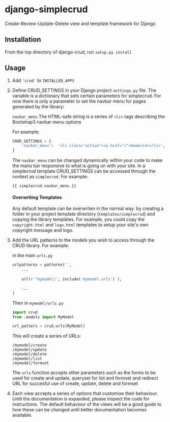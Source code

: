 # django-simplecrud

Create-Review-Update-Delete view and template framework for Django


## Installation

From the top directory of django-crud, run `setup.py install` 


## Usage

1. Add `'crud'` to `INSTALLED_APPS`

2. Define CRUD_SETTINGS in your Django project `settings.py` file. The variable 
is a dictionary that sets certain  parameters for simplecrud. For now there is
only a parameter to set the navbar menu for pages generated by the library: 

	`navbar_menu`  The HTML-safe string is a series of `<li>` tags describing 
	               the Bootstrap3 navbar menu options

	For example:

	```python
	CRUD_SETTINGS = {
	    'navbar_menu':  '<li class="active"><a href="/">Home</a></li>',
	}
	```
	
	The `navbar_menu` can be changed dynamically within your code to make the 
	manu bar responsive to what is going on with your site. In a simplecrud 
	template CRUD_SETTINGS can be accessed through the context as `simplecrud`.
	For example:
	
	```
	{{ simplecrud.navbar_menu }}
	```

    #### Overwriting Templates
    
    Any default template can be overwriten in the normal way: by creating a 
    folder in your project template directory (`templates/simplecrud`) and 
    copying the library templates. For example, you could copy the 
    `copyright.html` and `logo.html` templates to setup your site's own 
    copyright message and logo.

3. Add the URL patterns to the models you wish to access through the CRUD library.
For example:

	in the main `urls.py`

	```python
	urlpatterns = patterns('',
		...
		
	    url(r'^mymodel/', include('mymodel.urls') ),
	
		...
	)
	```

	Then in `mymodel/urls.py`

	```python
	import crud
	from .models import MyModel
	
	url_patters = crud.urls(MyModel)
	```
	
	This will create a series of URLs:
	
	```
	/mymodel/create
	/mymodel/update
	/mymodel/delete
	/mymodel/list
	/mymodel/formset
	```

	The `urls` function accepts other parameters such as the forms to be 
	used for create and update, queryset for list and formset and redirect 
	URL for succesful use of create, update, delete and formset

4. Each view accepts a series of options that customise their behaviour. Until
the documentation is expanded, please inspect the code for instructions. The 
default behaviour of the views will be a good guide to how these can be changed 
until better documentation becomes available.

